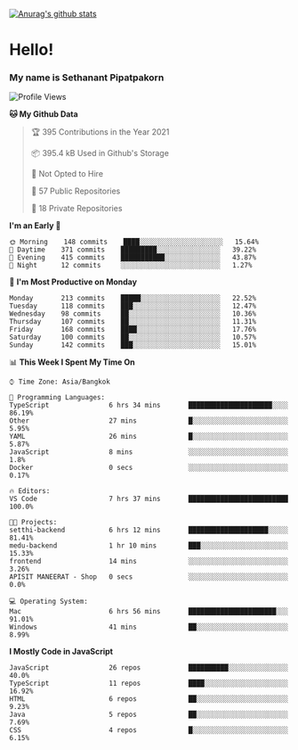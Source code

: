 [![Anurag's github stats](https://github-readme-stats.vercel.app/api?username=thetkpark&count_private=true&show_icons=true&theme=dracula)](https://github.com/anuraghazra/github-readme-stats)

# Hello!
### My name is Sethanant Pipatpakorn

<!--START_SECTION:waka-->
![Profile Views](http://img.shields.io/badge/Profile%20Views-8-blue)

**🐱 My Github Data** 

> 🏆 395 Contributions in the Year 2021
 > 
> 📦 395.4 kB Used in Github's Storage 
 > 
> 🚫 Not Opted to Hire
 > 
> 📜 57 Public Repositories 
 > 
> 🔑 18 Private Repositories  
 > 
**I'm an Early 🐤** 

```text
🌞 Morning    148 commits    ████░░░░░░░░░░░░░░░░░░░░░   15.64% 
🌆 Daytime    371 commits    █████████░░░░░░░░░░░░░░░░   39.22% 
🌃 Evening    415 commits    ███████████░░░░░░░░░░░░░░   43.87% 
🌙 Night      12 commits     ░░░░░░░░░░░░░░░░░░░░░░░░░   1.27%

```
📅 **I'm Most Productive on Monday** 

```text
Monday       213 commits    █████░░░░░░░░░░░░░░░░░░░░   22.52% 
Tuesday      118 commits    ███░░░░░░░░░░░░░░░░░░░░░░   12.47% 
Wednesday    98 commits     ██░░░░░░░░░░░░░░░░░░░░░░░   10.36% 
Thursday     107 commits    ██░░░░░░░░░░░░░░░░░░░░░░░   11.31% 
Friday       168 commits    ████░░░░░░░░░░░░░░░░░░░░░   17.76% 
Saturday     100 commits    ██░░░░░░░░░░░░░░░░░░░░░░░   10.57% 
Sunday       142 commits    ███░░░░░░░░░░░░░░░░░░░░░░   15.01%

```


📊 **This Week I Spent My Time On** 

```text
⌚︎ Time Zone: Asia/Bangkok

💬 Programming Languages: 
TypeScript               6 hrs 34 mins       █████████████████████░░░░   86.19% 
Other                    27 mins             █░░░░░░░░░░░░░░░░░░░░░░░░   5.95% 
YAML                     26 mins             █░░░░░░░░░░░░░░░░░░░░░░░░   5.87% 
JavaScript               8 mins              ░░░░░░░░░░░░░░░░░░░░░░░░░   1.8% 
Docker                   0 secs              ░░░░░░░░░░░░░░░░░░░░░░░░░   0.17%

🔥 Editors: 
VS Code                  7 hrs 37 mins       █████████████████████████   100.0%

🐱‍💻 Projects: 
setthi-backend           6 hrs 12 mins       ████████████████████░░░░░   81.41% 
medu-backend             1 hr 10 mins        ███░░░░░░░░░░░░░░░░░░░░░░   15.33% 
frontend                 14 mins             ░░░░░░░░░░░░░░░░░░░░░░░░░   3.26% 
APISIT MANEERAT - Shop   0 secs              ░░░░░░░░░░░░░░░░░░░░░░░░░   0.0%

💻 Operating System: 
Mac                      6 hrs 56 mins       ██████████████████████░░░   91.01% 
Windows                  41 mins             ██░░░░░░░░░░░░░░░░░░░░░░░   8.99%

```

**I Mostly Code in JavaScript** 

```text
JavaScript               26 repos            ██████████░░░░░░░░░░░░░░░   40.0% 
TypeScript               11 repos            ████░░░░░░░░░░░░░░░░░░░░░   16.92% 
HTML                     6 repos             ██░░░░░░░░░░░░░░░░░░░░░░░   9.23% 
Java                     5 repos             ██░░░░░░░░░░░░░░░░░░░░░░░   7.69% 
CSS                      4 repos             █░░░░░░░░░░░░░░░░░░░░░░░░   6.15%

```



<!--END_SECTION:waka-->
